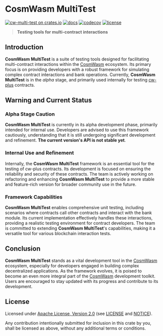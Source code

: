 # CosmWasm MultiTest 

[![cw-multi-test on crates.io][crates-badge]][crates-url]
[![docs][docs-badge]][docs-url]
[![codecov][codecov-badge]][codecov-url]
[![license][apache-badge]][apache-url]

[crates-badge]: https://img.shields.io/crates/v/cw-multi-test.svg
[crates-url]: https://crates.io/crates/cw-multi-test
[docs-badge]: https://docs.rs/cw-multi-test/badge.svg
[docs-url]: https://docs.rs/cw-multi-test
[codecov-badge]: https://codecov.io/gh/CosmWasm/cw-multi-test/branch/main/graph/badge.svg?token=IYY72ZVS3X
[codecov-url]: https://codecov.io/gh/CosmWasm/cw-multi-test
[apache-badge]: https://img.shields.io/badge/License-Apache%202.0-blue.svg
[apache-url]: LICENSE
[notice-url]: NOTICE

> **Testing tools for multi-contract interactions**

## Introduction 

**CosmWasm MultiTest** is a suite of testing tools designed for facilitating multi-contract 
interactions within the [CosmWasm](https://github.com/CosmWasm) ecosystem.
Its primary focus is on providing developers with a robust framework for simulating
complex contract interactions and bank operations. Currently, **CosmWasm MultiTest**
is in the _alpha_ stage, and primarily used internally for testing
[cw-plus](https://github.com/CosmWasm/cw-plus) contracts. 

## Warning and Current Status 

### Alpha Stage Caution 

**CosmWasm MultiTest** is currently in its alpha development phase, primarily intended for internal use.
Developers are advised to use this framework cautiously, understanding that it is still undergoing 
significant development and refinement. **The current version's API is not stable yet**.

### Internal Use and Refinement 

Internally, the **CosmWasm MultiTest** framework is an essential tool for the
testing of cw-plus contracts. Its development is focused on ensuring the reliability 
and security of these contracts. The team is actively working on refactoring and enhancing
**CosmWasm MultiTest** to provide a more stable and feature-rich version for broader
community use in the future. 

### Framework Capabilities 

**CosmWasm MultiTest** enables comprehensive unit testing, including scenarios where contracts
call other contracts and interact with the bank module. Its current implementation 
effectively handles these interactions, providing a realistic testing environment for contract developers.
The team is committed to extending **CosmWasm MultiTest**'s capabilities, making it a versatile tool 
for various blockchain interaction tests.

## Conclusion 

**CosmWasm MultiTest** stands as a vital development tool in
the [CosmWasm](https://github.com/CosmWasm) ecosystem, especially for developers engaged
in building complex decentralized applications. As the framework evolves, it is poised to become
an even more integral part of the [CosmWasm](https://github.com/CosmWasm) development toolkit.
Users are encouraged to stay updated with its progress and contribute to its development. 

## License

Licensed under [Apache License, Version 2.0](https://www.apache.org/licenses/LICENSE-2.0)
(see [LICENSE][apache-url] and [NOTICE][notice-url]).

Any contribution intentionally submitted for inclusion in this crate by you,
shall be licensed as above, without any additional terms or conditions.
